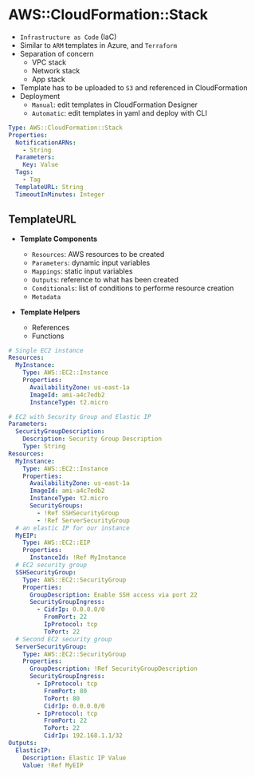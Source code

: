 # AWS::CloudFormation::Stack

- `Infrastructure as Code` (IaC)
- Similar to `ARM` templates in Azure, and `Terraform`
- Separation of concern
  - VPC stack
  - Network stack
  - App stack
- Template has to be uploaded to `S3` and referenced in CloudFormation
- Deployment
  - `Manual`: edit templates in CloudFormation Designer
  - `Automatic`: edit templates in yaml and deploy with CLI

```yaml
Type: AWS::CloudFormation::Stack
Properties:
  NotificationARNs:
    - String
  Parameters:
    Key: Value
  Tags:
    - Tag
  TemplateURL: String
  TimeoutInMinutes: Integer
```

## TemplateURL

- **Template Components**

  - `Resources`: AWS resources to be created
  - `Parameters`: dynamic input variables
  - `Mappings`: static input variables
  - `Outputs`: reference to what has been created
  - `Conditionals`: list of conditions to performe resource creation
  - `Metadata`

- **Template Helpers**
  - References
  - Functions

```yaml
# Single EC2 instance
Resources:
  MyInstance:
    Type: AWS::EC2::Instance
    Properties:
      AvailabilityZone: us-east-1a
      ImageId: ami-a4c7edb2
      InstanceType: t2.micro
```

```yaml
# EC2 with Security Group and Elastic IP
Parameters:
  SecurityGroupDescription:
    Description: Security Group Description
    Type: String
Resources:
  MyInstance:
    Type: AWS::EC2::Instance
    Properties:
      AvailabilityZone: us-east-1a
      ImageId: ami-a4c7edb2
      InstanceType: t2.micro
      SecurityGroups:
        - !Ref SSHSecurityGroup
        - !Ref ServerSecurityGroup
  # an elastic IP for our instance
  MyEIP:
    Type: AWS::EC2::EIP
    Properties:
      InstanceId: !Ref MyInstance
  # EC2 security group
  SSHSecurityGroup:
    Type: AWS::EC2::SecurityGroup
    Properties:
      GroupDescription: Enable SSH access via port 22
      SecurityGroupIngress:
        - CidrIp: 0.0.0.0/0
          FromPort: 22
          IpProtocol: tcp
          ToPort: 22
  # Second EC2 security group
  ServerSecurityGroup:
    Type: AWS::EC2::SecurityGroup
    Properties:
      GroupDescription: !Ref SecurityGroupDescription
      SecurityGroupIngress:
        - IpProtocol: tcp
          FromPort: 80
          ToPort: 80
          CidrIp: 0.0.0.0/0
        - IpProtocol: tcp
          FromPort: 22
          ToPort: 22
          CidrIp: 192.168.1.1/32
Outputs:
  ElasticIP:
    Description: Elastic IP Value
    Value: !Ref MyEIP
```
